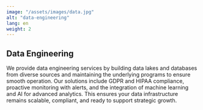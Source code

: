 ```yaml
---
image: "/assets/images/data.jpg"
alt: "data-engineering"
lang: en
weight: 2
---
```


## Data Engineering

We provide data engineering services by building data lakes and databases from diverse sources and maintaining the underlying programs to ensure smooth operation. Our solutions include GDPR and HIPAA compliance, proactive monitoring with alerts, and the integration of machine learning and AI for advanced analytics. This ensures your data infrastructure remains scalable, compliant, and ready to support strategic growth.